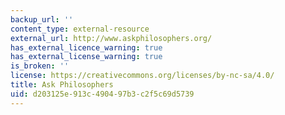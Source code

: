 ```yaml
---
backup_url: ''
content_type: external-resource
external_url: http://www.askphilosophers.org/
has_external_licence_warning: true
has_external_license_warning: true
is_broken: ''
license: https://creativecommons.org/licenses/by-nc-sa/4.0/
title: Ask Philosophers
uid: d203125e-913c-4904-97b3-c2f5c69d5739
---
```


